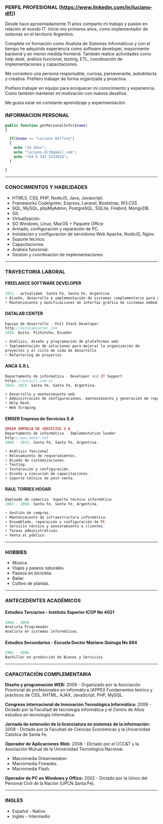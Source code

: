
### PERFIL PROFESIONAL (https://www.linkedin.com/in/luciano-dlf/)

Desde hace aproximadamente 11 años comparto mi trabajo y pasión en relación al mundo IT. Inicie mis primeros años, como implementador de sistemas en el territorio Argentino.

Complete mi formación como Analista de Sistemas Informáticos y con el tiempo he adquirido experiencia como software developer, mayormente backend y en menor medida frontend. También realice actividades como help desk, análisis funcional, testing, ETL, coordinación de implementaciones y capacitaciones.

Me considero una persona responsable, curiosa, perseverante, autodidacta y creativa. Prefiero trabajar de forma organizada y proactiva.

Prefiero trabajar en equipo para enriquecer mi conocimiento y experiencia. Como también mantener mi motivación con nuevos desafíos. 

Me gusta estar en constante aprendizaje y experimentación. 


### INFORMACION PERSONAL

```php
public function getPersonalInfo($name)
{

  if($name == "Luciano Delfino")
  {
    echo "34 años";
    echo "luciano.dlf@gmail.com";
    echo "+54 9 342 5133628";
  }
  
}

```

---

### CONOCIMIENTOS Y HABILIDADES
* HTML5, CSS, PHP, NodeJS, Java, Javascript.
* Frameworks Codeigniter, Express, Laravel, Bootstrap, W3.CSS
* SQL, MySQL, phpMyAdmin, PostgreSQL, SQLite, Firebird, MongoDB.
* Git.
* Virtualización.
* SO Windows, Linux, MacOS + Paquete Office
* Armado, configuración y reparación de PC.
* Instalación y configuración de servidores Web Apache, NodeJS, Nginx
* Soporte técnico.
* Capacitaciones.
* Análisis funcional.
* Gestión y coordinación de implementaciones.

---

### TRAYECTORIA LABORAL

#### FREELANCE SOFTWARE DEVELOPER
```php
2021 - actualidad. Santa Fe, Santa Fe, Argentina
+ Diseño, desarrollo e implementación de sistemas complementario para gestión comercial y de recursos humanos con tecnologías web.
+ Mantenimiento y modificaciones de interfaz gráfica de sistemas embebidos.
```

#### DATALAB CENTER
```php
Equipo de desarrollo - Full Stack Developer
http://datalabcenter.com
2020. Quito, Pichincha, Ecuador

+ Análisis, diseño y programación de plataformas web.
+ Implementación de soluciones para mejorar la organización de
proyectos y el ciclo de vida de desarrollo
+ Refactoring de proyectos
```

#### ANCA S.R.L
```php
Departamento de informática - Developer and IT Support
https://ancasrl.com.ar
2016- 2019. Santa Fe, Santa Fe, Argentina.

+ Desarrollo y mantenimiento web.
+ Administración de configuraciones, mantenimiento y generación de reportes.
+ Help Desk.
+ Web Scraping.
```

#### EMSER Empresa de Servicios S.A
```php
EMSER EMPRESA DE SERVICIOS S.A
Departamento de informática - Implementation leader
http://www.emser.net
2008 - 2015. Santa Fe, Santa Fe, Argentina.

+ Análisis funcional
+ Relevamiento de requerimientos.
+ Diseño de customizaciones.
+ Testing.
+ Instalación y configuración.
+ Diseño y ejecución de capacitaciones.
+ Soporte técnico de post-venta.
```

#### RAUL TORRES HOGAR
```php
Empleado de comercio. Soporte técnico informático
2003 - 2008. Santa Fe, Santa Fe, Argentina.

+ Gestión de compras.
+ Mantenimiento de infraestructura informática.
+ Ensamblado, reparación y configuración de PC.
+ Servicio técnico y asesoramiento a clientes.
+ Tareas administrativas.
+ Venta al público.

```

---

### HOBBIES
+ Música.
+ Viajes y paseos naturales.
+ Paseos en bicicleta.
+ Bailar.
+ Cultivo de plantas.

---

### ANTECEDENTES ACADÉMICOS

#### Estudios Terciarios - Instituto Superior ICOP No 4021
```php
2006 - 2009
Analista Programador.
Analista en sistemas informáticos.
```
#### Estudios Secundarios - Escuela Doctor Mariano Quiroga No 684
```php
2001 - 2006
Bachiller en producción de Bienes y Servicios.
```

---

### CAPACITACIÓN COMPLEMENTARIA
**Diseño y programación WEB:** 2009 - Organizado por la Asociación Provincial de profesionales en
informática (APPEI)
Fundamentos teórico y prácticos de CSS, XHTML, AJAX, JavaScript,
PHP, MySQL.

**Congreso internacional de Innovación Tecnológica Informática:** 2008 - Dictado por la Facultad de tecnología informática y el Centro de
Altos estudios en tecnología informática.

**Jornada de extensión de la licenciatura en sistemas de la
información:** 2008 - Dictado por la Facultad de Ciencias Económicas y la
Universidad Católica de Santa Fe.

**Operador de Aplicaciones Web:** 2008 - Dictado por el CCC&T y la Asociación Mutual de la Universidad
Tecnológica Nacional.
+ Macromedia Dreamweaber.
+ Macromedia Firewoks.
+ Macromedia Flash.

**Operador de PC en Windows y Office:** 2002 - Dictado por la Union del Personal Civil de la Nación (UPCN Santa
Fe).

---

### INGLES
* Español - Nativo
* Inglés - Intermedio
